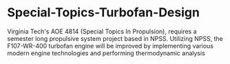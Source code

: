 # Special-Topics-Turbofan-Design
Virginia Tech's AOE 4814 (Special Topics In Propulsion), requires a semester long propulsive system project based in NPSS. Utilizing NPSS, the F107-WR-400 turbofan engine will be improved by implementing various modern engine technologies and performing thermodynamic analysis
